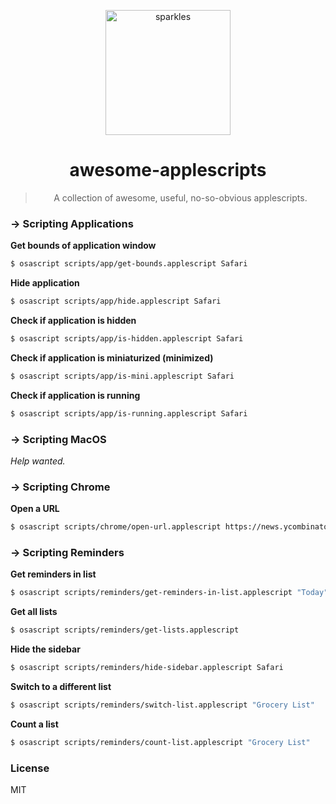 <p align="center">
  <img alt="sparkles" src="https://user-images.githubusercontent.com/659829/33517575-84f0203c-d73b-11e7-9459-fe8f53f6f3da.png" width=200>
</p>
<h1 align="center">awesome-applescripts</h1>
<blockquote align="center">
  A collection of awesome, useful, no-so-obvious applescripts.
</blockquote>

### → Scripting Applications

**Get bounds of application window**

```sh
$ osascript scripts/app/get-bounds.applescript Safari
```

**Hide application**

```sh
$ osascript scripts/app/hide.applescript Safari
```

**Check if application is hidden**

```sh
$ osascript scripts/app/is-hidden.applescript Safari
```


**Check if application is miniaturized (minimized)**

```sh
$ osascript scripts/app/is-mini.applescript Safari
```


**Check if application is running**

```sh
$ osascript scripts/app/is-running.applescript Safari
```

### → Scripting MacOS

_Help wanted._


### → Scripting Chrome

**Open a URL**

```sh
$ osascript scripts/chrome/open-url.applescript https://news.ycombinator.com/
```


### → Scripting Reminders

**Get reminders in list**

```sh
$ osascript scripts/reminders/get-reminders-in-list.applescript "Today"
```

**Get all lists**

```sh
$ osascript scripts/reminders/get-lists.applescript
```

**Hide the sidebar**

```sh
$ osascript scripts/reminders/hide-sidebar.applescript Safari
```

**Switch to a different list**

```sh
$ osascript scripts/reminders/switch-list.applescript "Grocery List"
```

**Count a list**

```sh
$ osascript scripts/reminders/count-list.applescript "Grocery List"
```


### License

MIT
